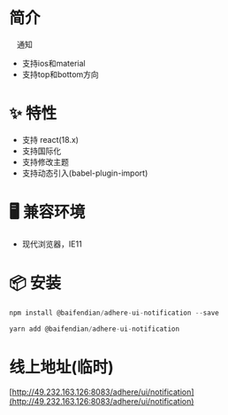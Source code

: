 # 简介
&ensp;&ensp;通知

- 支持ios和material
- 支持top和bottom方向

# ✨ 特性
- 支持 react(18.x)
- 支持国际化
- 支持修改主题
- 支持动态引入(babel-plugin-import)

# 🖥 兼容环境
- 现代浏览器，IE11

# 📦 安装
```javascript
npm install @baifendian/adhere-ui-notification --save
``` 

```javascript
yarn add @baifendian/adhere-ui-notification
```

# 线上地址(临时)
[http://49.232.163.126:8083/adhere/ui/notification](http://49.232.163.126:8083/adhere/ui/notification)

